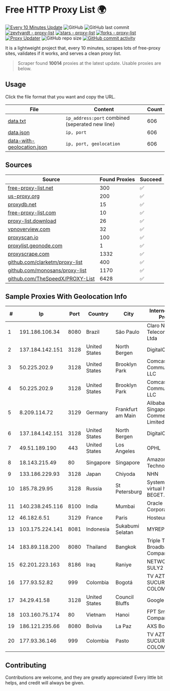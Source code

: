 
# Free HTTP Proxy List 🌍

[![Every 10 Minutes Update](https://github.com/mertguvencli/http-proxy-list/actions/workflows/main.yml/badge.svg?branch=main)](https://github.com/mertguvencli/http-proxy-list/actions/workflows/main.yml)
![GitHub](https://img.shields.io/github/license/mertguvencli/http-proxy-list)
![GitHub last commit](https://img.shields.io/github/last-commit/mertguvencli/http-proxy-list)
[![zevtyardt - proxy-list](https://img.shields.io/static/v1?label=zevtyardt&message=proxy-list&color=blue&logo=github)](https://github.com/zevtyardt/proxy-list "Go to GitHub repo")
[![stars - proxy-list](https://img.shields.io/github/stars/zevtyardt/proxy-list?style=social)](https://github.com/zevtyardt/proxy-list)
[![forks - proxy-list](https://img.shields.io/github/forks/zevtyardt/proxy-list?style=social)](https://github.com/zevtyardt/proxy-list)
[![Proxy Updater](https://github.com/zevtyardt/proxy-list/workflows/Proxy%20Updater/badge.svg)](https://github.com/zevtyardt/proxy-list/actions?query=workflow:"Proxy+Updater")
![GitHub repo size](https://img.shields.io/github/repo-size/zevtyardt/proxy-list)
[![GitHub commit activity](https://img.shields.io/github/commit-activity/m/zevtyardt/proxy-list?logo=commits)](https://github.com/zevtyardt/proxy-list/commits/main)

It is a lightweight project that, every 10 minutes, scrapes lots of free-proxy sites, validates if it works, and serves a clean proxy list.

> Scraper found **10014** proxies at the latest update. Usable proxies are below.

## Usage

Click the file format that you want and copy the URL.

|File|Content|Count|
|----|-------|-----|
|[data.txt](https://raw.githubusercontent.com/mertguvencli/http-proxy-list/main/proxy-list/data.txt)|`ip_address:port` combined (seperated new line)|606|
|[data.json](https://raw.githubusercontent.com/mertguvencli/http-proxy-list/main/proxy-list/data.json)|`ip, port`|606|
|[data-with-geolocation.json](https://raw.githubusercontent.com/mertguvencli/http-proxy-list/main/proxy-list/data-with-geolocation.json)|`ip, port, geolocation`|606|

## Sources

|Source|Found Proxies|Succeed|
|------|-------------|-------|
|[free-proxy-list.net](https://free-proxy-list.net)|300|✅|
|[us-proxy.org](https://www.us-proxy.org)|200|✅|
|[proxydb.net](http://proxydb.net)|15|✅|
|[free-proxy-list.com](https://free-proxy-list.com/?page=&port=&type%5B%5D=http&type%5B%5D=https&up_time=0&search=Search)|10|✅|
|[proxy-list.download](https://www.proxy-list.download/HTTP)|26|✅|
|[vpnoverview.com](https://vpnoverview.com/privacy/anonymous-browsing/free-proxy-servers)|32|✅|
|[proxyscan.io](https://www.proxyscan.io)|100|✅|
|[proxylist.geonode.com](https://proxylist.geonode.com/api/proxy-list?limit=300&page=1&sort_by=lastChecked&sort_type=desc&protocols=http,https)|1|✅|
|[proxyscrape.com](https://api.proxyscrape.com/v2/?request=displayproxies&protocol=http&timeout=10000&country=all&ssl=all&anonymity=all)|1332|✅|
|[github.com/clarketm/proxy-list](https://raw.githubusercontent.com/clarketm/proxy-list/master/proxy-list-raw.txt)|400|✅|
|[github.com/monosans/proxy-list](https://raw.githubusercontent.com/monosans/proxy-list/main/proxies/http.txt)|1170|✅|
|[github.com/TheSpeedX/PROXY-List](https://raw.githubusercontent.com/TheSpeedX/PROXY-List/master/http.txt)|6428|✅|


## Sample Proxies With Geolocation Info

|#|Ip|Port|Country|City|Internet Service Provider|
|-|--|----|-------|----|-------------------------|
|1|191.186.106.34|8080|Brazil|São Paulo|Claro NXT Telecomunicacoes Ltda|
|2|137.184.142.151|3128|United States|North Bergen|DigitalOcean, LLC|
|3|50.225.202.9|3128|United States|Brooklyn Park|Comcast Cable Communications, LLC|
|4|50.225.202.9|3128|United States|Brooklyn Park|Comcast Cable Communications, LLC|
|5|8.209.114.72|3129|Germany|Frankfurt am Main|Alibaba.com Singapore E-Commerce Private Limited|
|6|137.184.142.151|3128|United States|North Bergen|DigitalOcean, LLC|
|7|49.51.189.190|443|United States|Los Angeles|OPHL|
|8|18.143.215.49|80|Singapore|Singapore|Amazon Technologies Inc.|
|9|133.186.229.93|3128|Japan|Chiyoda|NHN|
|10|185.78.29.95|3128|Russia|St Petersburg|System servers virtual hosting BEGET.RU|
|11|140.238.245.116|8100|India|Mumbai|Oracle Corporation|
|12|46.182.6.51|3129|France|Paris|Hosteur SAS|
|13|103.175.224.141|8081|Indonesia|Sukabumi Selatan|MYREPUBLIC|
|14|183.89.118.200|8080|Thailand|Bangkok|Triple T Broadband Public Company Limited|
|15|62.201.223.163|8186|Iraq|Raniye|NETWORKS-SULY2|
|16|177.93.52.82|999|Colombia|Bogotá|TV AZTECA SUCURSAL COLOMBIA|
|17|34.29.41.58|3128|United States|Council Bluffs|Google LLC|
|18|103.160.75.174|80|Vietnam|Hanoi|FPT Smart Cloud Company Limited|
|19|186.121.235.66|8080|Bolivia|La Paz|AXS Bolivia S. A.|
|20|177.93.36.146|999|Colombia|Pasto|TV AZTECA SUCURSAL COLOMBIA|



## Contributing

Contributions are welcome, and they are greatly appreciated! Every
little bit helps, and credit will always be given.

